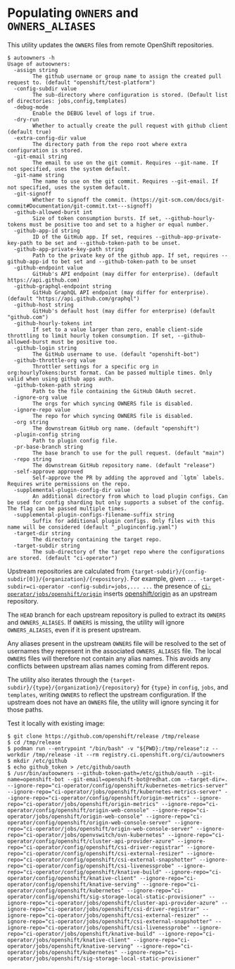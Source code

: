 # Populating `OWNERS` and `OWNERS_ALIASES`

This utility updates the `OWNERS` files from remote OpenShift repositories.

```console
$ autoowners -h
Usage of autoowners:
  -assign string
    	The github username or group name to assign the created pull request to. (default "openshift/test-platform")
  -config-subdir value
    	The sub-directory where configuration is stored. (Default list of directories: jobs,config,templates)
  -debug-mode
    	Enable the DEBUG level of logs if true.
  -dry-run
    	Whether to actually create the pull request with github client (default true)
  -extra-config-dir value
    	The directory path from the repo root where extra configuration is stored.
  -git-email string
    	The email to use on the git commit. Requires --git-name. If not specified, uses the system default.
  -git-name string
    	The name to use on the git commit. Requires --git-email. If not specified, uses the system default.
  -git-signoff
    	Whether to signoff the commit. (https://git-scm.com/docs/git-commit#Documentation/git-commit.txt---signoff)
  -github-allowed-burst int
    	Size of token consumption bursts. If set, --github-hourly-tokens must be positive too and set to a higher or equal number.
  -github-app-id string
    	ID of the GitHub app. If set, requires --github-app-private-key-path to be set and --github-token-path to be unset.
  -github-app-private-key-path string
    	Path to the private key of the github app. If set, requires --github-app-id to bet set and --github-token-path to be unset
  -github-endpoint value
    	GitHub's API endpoint (may differ for enterprise). (default https://api.github.com)
  -github-graphql-endpoint string
    	GitHub GraphQL API endpoint (may differ for enterprise). (default "https://api.github.com/graphql")
  -github-host string
    	GitHub's default host (may differ for enterprise) (default "github.com")
  -github-hourly-tokens int
    	If set to a value larger than zero, enable client-side throttling to limit hourly token consumption. If set, --github-allowed-burst must be positive too.
  -github-login string
    	The GitHub username to use. (default "openshift-bot")
  -github-throttle-org value
    	Throttler settings for a specific org in org:hourlyTokens:burst format. Can be passed multiple times. Only valid when using github apps auth.
  -github-token-path string
    	Path to the file containing the GitHub OAuth secret.
  -ignore-org value
    	The orgs for which syncing OWNERS file is disabled.
  -ignore-repo value
    	The repo for which syncing OWNERS file is disabled.
  -org string
    	The downstream GitHub org name. (default "openshift")
  -plugin-config string
    	Path to plugin config file.
  -pr-base-branch string
    	The base branch to use for the pull request. (default "main")
  -repo string
    	The downstream GitHub repository name. (default "release")
  -self-approve approved
    	Self-approve the PR by adding the approved and `lgtm` labels. Requires write permissions on the repo.
  -supplemental-plugin-config-dir value
    	An additional directory from which to load plugin configs. Can be used for config sharding but only supports a subset of the config. The flag can be passed multiple times.
  -supplemental-plugin-configs-filename-suffix string
    	Suffix for additional plugin configs. Only files with this name will be considered (default "_pluginconfig.yaml")
  -target-dir string
    	The directory containing the target repo.
  -target-subdir string
    	The sub-directory of the target repo where the configurations are stored. (default "ci-operator")
```

Upstream repositories are calculated from `{target-subdir}/{config-subdir[0]}/{organization}/{repository}`.
For example, given  `... -target-subdir=ci-operator -config-subdir=jobs,... ...` the presence of [`ci-operator/jobs/openshift/origin`][openshift/origin-jobs] inserts [openshift/origin][] as an upstream repository.

The `HEAD` branch for each upstream repository is pulled to extract its `OWNERS` and `OWNERS_ALIASES`.
If `OWNERS` is missing, the utility will ignore `OWNERS_ALIASES`, even if it is present upstream.

Any aliases present in the upstream `OWNERS` file will be resolved to the set of usernames they represent in the associated
`OWNERS_ALIASES` file.  The local `OWNERS` files will therefore not contain any alias names.  This avoids any conflicts between 
upstream alias names coming from  different repos.

The utility also iterates through the `{target-subdir}/{type}/{organization}/{repository}` for `{type}` in `config`, `jobs`, and `templates`, writing `OWNERS` to reflect the upstream configuration.
If the upstream does not have an `OWNERS` file, the utility will ignore syncing it for those paths.

Test it locally with existing image:

```console
$ git clone https://github.com/openshift/release /tmp/release
$ cd /tmp/release
$ podman run --entrypoint "/bin/bash" -v "${PWD}:/tmp/release":z --workdir /tmp/release -it --rm registry.ci.openshift.org/ci/autoowners
$ mkdir /etc/github
$ echo github_token > /etc/github/oauth
$ /usr/bin/autoowners --github-token-path=/etc/github/oauth --git-name=openshift-bot --git-email=openshift-bot@redhat.com --target-dir=. --ignore-repo="ci-operator/config/openshift/kubernetes-metrics-server" --ignore-repo="ci-operator/jobs/openshift/kubernetes-metrics-server" --ignore-repo="ci-operator/config/openshift/origin-metrics" --ignore-repo="ci-operator/jobs/openshift/origin-metrics" --ignore-repo="ci-operator/config/openshift/origin-web-console" --ignore-repo="ci-operator/jobs/openshift/origin-web-console" --ignore-repo="ci-operator/config/openshift/origin-web-console-server" --ignore-repo="ci-operator/jobs/openshift/origin-web-console-server" --ignore-repo="ci-operator/jobs/openvswitch/ovn-kubernetes" --ignore-repo="ci-operator/config/openshift/cluster-api-provider-azure" --ignore-repo="ci-operator/config/openshift/csi-driver-registrar" --ignore-repo="ci-operator/config/openshift/csi-external-resizer" --ignore-repo="ci-operator/config/openshift/csi-external-snapshotter" --ignore-repo="ci-operator/config/openshift/csi-livenessprobe" --ignore-repo="ci-operator/config/openshift/knative-build" --ignore-repo="ci-operator/config/openshift/knative-client" --ignore-repo="ci-operator/config/openshift/knative-serving" --ignore-repo="ci-operator/config/openshift/kubernetes" --ignore-repo="ci-operator/config/openshift/sig-storage-local-static-provisioner" --ignore-repo="ci-operator/jobs/openshift/cluster-api-provider-azure" --ignore-repo="ci-operator/jobs/openshift/csi-driver-registrar" --ignore-repo="ci-operator/jobs/openshift/csi-external-resizer" --ignore-repo="ci-operator/jobs/openshift/csi-external-snapshotter" --ignore-repo="ci-operator/jobs/openshift/csi-livenessprobe" --ignore-repo="ci-operator/jobs/openshift/knative-build" --ignore-repo="ci-operator/jobs/openshift/knative-client" --ignore-repo="ci-operator/jobs/openshift/knative-serving" --ignore-repo="ci-operator/jobs/openshift/kubernetes" --ignore-repo="ci-operator/jobs/openshift/sig-storage-local-static-provisioner"
```

[openshift/origin]: https://github.com/openshift/origin
[openshift/origin-jobs]: https://github.com/openshift/release/tree/main/ci-operator/jobs/openshift/origin
